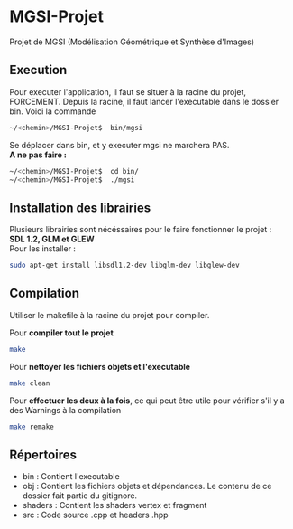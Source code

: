 # MGSI-Projet
Projet de MGSI (Modélisation Géométrique et Synthèse d'Images)

## Execution
Pour executer l'application, il faut se situer à la racine du projet, FORCEMENT. Depuis la racine, il faut lancer l'executable dans le dossier bin. Voici la commande 

```bash
~/<chemin>/MGSI-Projet$  bin/mgsi
```

Se déplacer dans bin, et y executer mgsi ne marchera PAS.\
**A ne pas faire :**
```bash
~/<chemin>/MGSI-Projet$  cd bin/
~/<chemin>/MGSI-Projet$  ./mgsi
```

## Installation des librairies
Plusieurs librairies sont nécéssaires pour le faire fonctionner le projet :\
**SDL 1.2, GLM et GLEW**\
Pour les installer : 
```bash
sudo apt-get install libsdl1.2-dev libglm-dev libglew-dev    
```

## Compilation

Utiliser le makefile à la racine du projet pour compiler.

Pour **compiler tout le projet**
```bash
make
```

Pour **nettoyer les fichiers objets et l'executable**
```bash
make clean
```

Pour **effectuer les deux à la fois**, ce qui peut être utile pour vérifier s'il y a des Warnings à la compilation
```bash
make remake
```


## Répertoires
* bin : Contient l'executable
* obj : Contient les fichiers objets et dépendances. Le contenu de ce dossier fait partie du gitignore.
* shaders : Contient les shaders vertex et fragment
* src : Code source .cpp et headers .hpp
